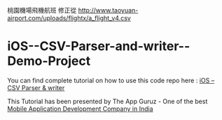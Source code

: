 桃園機場飛機航班 
修正從 http://www.taoyuan-airport.com/uploads/flightx/a_flight_v4.csv


iOS--CSV-Parser-and-writer--Demo-Project
========================================


You can find complete tutorial on how to use this code repo here : <a href="http://www.theappguruz.com/blog/ios-csv-parser-writer">iOS – CSV Parser & writer</a>

This Tutorial has been presented by The App Guruz - One of the best <a href="http://www.theappguruz.com/mobile-application-development/">Mobile Application Development Company in India</a>
